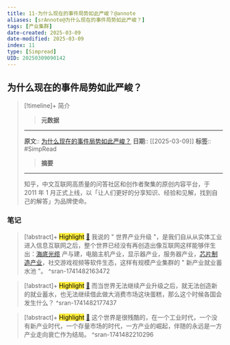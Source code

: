 ```yaml
---
title: 11-为什么现在的事件局势如此严峻？@annote
aliases: [srAnnote@为什么现在的事件局势如此严峻？]
tags: [产业集群]
date-created: 2025-03-09
date-modified: 2025-03-09
index: 11
type: [Simpread]
UID: 20250309090142
---
```


## 为什么现在的事件局势如此严峻？

> [!timeline]+ 简介
>
> > **元数据**
>
> ---
> **原文**:: [为什么现在的事件局势如此严峻？](https://www.zhihu.com/collection/871827107)
> **日期**:: [[2025-03-09]]
> **标签**:: #SimpRead
>
> > **摘要**
>
> ---
> 知乎，中文互联网高质量的问答社区和创作者聚集的原创内容平台，于 2011 年 1 月正式上线，以「让人们更好的分享知识、经验和见解，找到自己的解答」为品牌使命。

### 笔记

> [!abstract]+ <mark style="background-color: #ffeb3b">Highlight</mark> [🧷](<http://localhost:7026/reading/11#id=1741482163472>)
> 我说的 " 世界产业升级 "，是我们自从从实体工业进入信息互联网之后，整个世界已经没有再创造出像互联网这样能够伴生出：[海底光缆](https://zhida.zhihu.com/search?content_id=710814901&content_type=Answer&match_order=1&q=%E6%B5%B7%E5%BA%95%E5%85%89%E7%BC%86&zhida_source=entity) 产与建，电脑主机产业，显示器产业，服务器产业，[芯片制造产业](https://zhida.zhihu.com/search?content_id=710814901&content_type=Answer&match_order=1&q=%E8%8A%AF%E7%89%87%E5%88%B6%E9%80%A0%E4%BA%A7%E4%B8%9A&zhida_source=entity)，社交游戏视频等软件生态，这样有规模产业集群的 " 新产业就业蓄水池 "。
^sran-1741482163472

> [!abstract]+ <mark style="background-color: #ffeb3b">Highlight</mark> [🧷](<http://localhost:7026/reading/11#id=1741482177437>)
> 而当世界无法继续产业升级之后，就无法创造新的就业蓄水，也无法继续借此做大消费市场这块蛋糕，那么这个时候各国会发生什么？
^sran-1741482177437

> [!abstract]+ <mark style="background-color: #ffeb3b">Highlight</mark> [🧷](<http://localhost:7026/reading/11#id=1741482210296>)
> 这个世界是很残酷的，在一个工业时代，一个没有新产业时代，一个存量市场的时代，一方产业的崛起，伴随的永远是一方产业走向衰亡作为结局。
^sran-1741482210296
